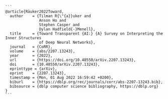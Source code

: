 ````
```
@article{Räuker2022Toward,
  author    = {Tilman R{\"{a}}uker and
               Anson Ho and
               Stephen Casper and
               Dylan Hadfield{-}Menell},
  title     = {Toward Transparent {AI:} {A} Survey on Interpreting the Inner Structures
               of Deep Neural Networks},
  journal   = {CoRR},
  volume    = {abs/2207.13243},
  year      = {2022},
  url       = {https://doi.org/10.48550/arXiv.2207.13243},
  doi       = {10.48550/arXiv.2207.13243},
  eprinttype = {arXiv},
  eprint    = {2207.13243},
  timestamp = {Mon, 01 Aug 2022 16:59:42 +0200},
  biburl    = {https://dblp.org/rec/journals/corr/abs-2207-13243.bib},
  bibsource = {dblp computer science bibliography, https://dblp.org}
}
```
````